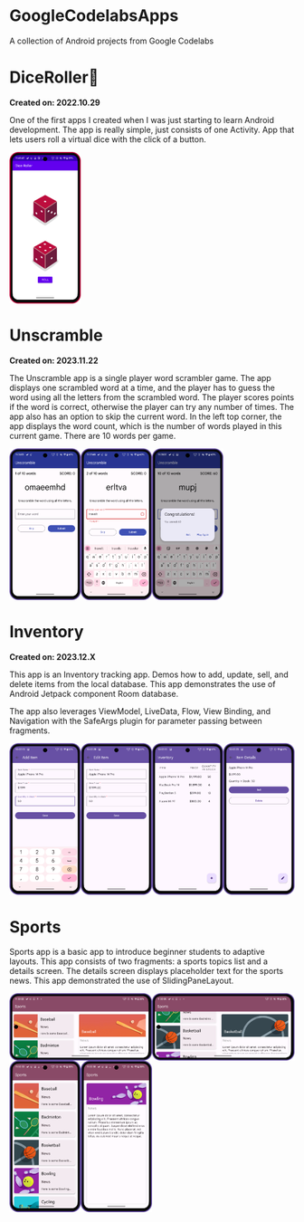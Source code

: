 # GoogleCodelabsApps

A collection of Android projects from Google Codelabs

# DiceRoller🎲

**Created on: 2022.10.29**

One of the first apps I created when I was just starting to learn Android development. The app is
really simple, just consists of one Activity.
App that lets users roll a virtual dice with the click of a button.
<div style="display: flex; overflow-x: auto;">
    <img src="assets/DiceRoller.png" alt="Dice Roller" style="width: 25%; height: 25%;" />
</div>

# Unscramble

**Created on: 2023.11.22**

The Unscramble app is a single player word scrambler game. The app displays one scrambled word at a time, and the player
has to guess the word using all the letters from the scrambled word. The player scores points if the word is correct,
otherwise the player can try any number of times. The app also has an option to skip the current word. In the left top
corner, the app displays the word count, which is the number of words played in this current game. There are 10 words
per game.

<div style="display: flex; overflow-x: auto;">
  <img src="assets/Unscramble1.png" alt="Unscramble 1" style="width: 25%; height: 25%;" />
  <img src="assets/Unscramble2.png" alt="Unscramble 2" style="width: 25%; height: 25%;" />
  <img src="assets/Unscramble3.png" alt="Unscramble 3" style="width: 25%; height: 25%;" />
</div>

# Inventory

**Created on: 2023.12.X**

This app is an Inventory tracking app. Demos how to add, update, sell, and delete items from the local database. This
app demonstrates the use of Android Jetpack component Room database.

The app also leverages ViewModel, LiveData, Flow, View Binding, and Navigation with the SafeArgs plugin for parameter
passing between fragments.

<div style="display: flex; overflow-x: auto;">
  <img src="assets/Inventory1.png" alt="Inventory 1" style="width: 25%; height: 25%;" />
  <img src="assets/Inventory2.png" alt="Inventory 2" style="width: 25%; height: 25%;" />
  <img src="assets/Inventory3.png" alt="Inventory 3" style="width: 25%; height: 25%;" />
  <img src="assets/Inventory4.png" alt="Inventory 4" style="width: 25%; height: 25%;" />
</div>

# Sports

Sports app is a basic app to introduce beginner students to adaptive layouts. This app consists of two fragments: a
sports topics list and a details screen. The details screen displays placeholder text for the sports news. This app
demonstrated the use of SlidingPaneLayout.

<div style="display: flex; overflow-x: auto;">
  <img src="assets/Sports1.png" alt="Sports 1" style="width: 50%; height: 50%;" />
  <img src="assets/Sports2.png" alt="Sports 2" style="width: 50%; height: 50%;" />
</div>

<div style="display: flex; overflow-x: auto;">
  <img src="assets/Sports3.png" alt="Sports 3" style="width: 25%; height: 25%;" />
  <img src="assets/Sports4.png" alt="Sports 4" style="width: 25%; height: 25%;" />
</div>
